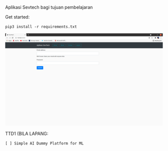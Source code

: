  Aplikasi Sevtech bagi tujuan pembelajaran


Get started:

    pip3 install -r requirements.txt
    



![GitHub Logo](web.png)

TTD1 (BILA LAPANG:

    [ ] Simple AI Dummy Platform for ML

